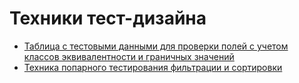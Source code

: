 # Техники тест-дизайна
- [Таблица с тестовыми данными для проверки полей с учетом классов эквивалентности и граничных значений](https://docs.google.com/spreadsheets/d/15SZrE3tlYdRS9K_QbAzFhpS2L4dCAzchFhZaP2x_bRM/edit?gid=0#gid=0)
- [Техника попарного тестирования фильтрации и сортировки](https://docs.google.com/spreadsheets/d/16K4SkxfpYm63Wrom3y2-1-hmpREcQb23xWLO2Lb7wX4/edit?gid=0#gid=0)
